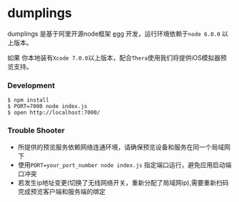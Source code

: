 # dumplings


dumplings 是基于阿里开源node框架 [egg](https://eggjs.org/) 开发，运行环境依赖于`node 6.0.0` 以上版本。

如果 你本地装有`Xcode 7.0.0`以上版本，配合`Thera`使用我们将提供iOS模拟器预览支持。


### Development

```shell
$ npm install
$ PORT=7000 node index.js
$ open http://localhost:7000/
```


### Trouble Shooter

* 所提供的预览服务依赖网络连通环境，请确保预览设备和服务在同一个局域网下
* 使用`PORT=your_port_number node index.js` 指定端口运行，避免应用启动端口冲突
* 若发生ip地址变更(切换了无线网络开关，重新分配了局域网ip),需要重新扫码完成预览客户端和服务端的绑定



